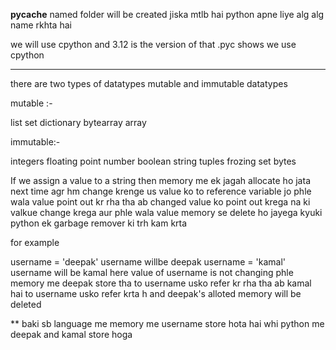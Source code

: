 __pycache__ named folder will be created jiska mtlb hai python apne liye alg alg name rkhta hai 

we will use cpython and 3.12 is the version of that .pyc shows we use cpython

************************************************************************************************************

there are two types of datatypes mutable and immutable datatypes

mutable :-

list 
set
dictionary 
bytearray
array

immutable:-

integers
floating point number
boolean
string 
tuples
frozing set 
bytes  

If we assign a value to a string then memory me ek jagah allocate ho jata next time agr hm change krenge us value ko to reference variable jo phle wala value point out kr rha tha ab changed value ko point out krega na ki valkue change krega aur phle wala value memory se delete ho jayega kyuki python ek garbage remover ki trh kam krta 

for example


username = 'deepak'
username willbe deepak 
username = 'kamal'
username will be kamal 
here value of username is not changing phle memory me deepak store tha to username usko refer kr rha tha ab kamal hai to username usko refer krta h and deepak's alloted memory will be deleted

** baki sb language me memory me username store hota hai whi python me deepak and kamal store hoga 